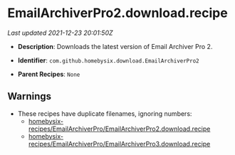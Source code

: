 # EmailArchiverPro2.download.recipe

_Last updated 2021-12-23 20:01:50Z_

- **Description**: Downloads the latest version of Email Archiver Pro 2.

- **Identifier**: `com.github.homebysix.download.EmailArchiverPro2`

- **Parent Recipes**: `None`


## Warnings

- These recipes have duplicate filenames, ignoring numbers:
    - [homebysix-recipes/EmailArchiverPro/EmailArchiverPro2.download.recipe](/autopkg-dupe-tracker/homebysix-recipes/EmailArchiverPro/EmailArchiverPro2.download.recipe)
    - [homebysix-recipes/EmailArchiverPro/EmailArchiverPro3.download.recipe](/autopkg-dupe-tracker/homebysix-recipes/EmailArchiverPro/EmailArchiverPro3.download.recipe)